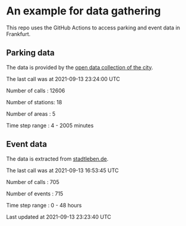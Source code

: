# An example for data gathering

This repo uses the GitHub Actions to access parking and event data in Frankfurt.

## Parking data
The data is provided by the [open data collection of the city](https://www.offenedaten.frankfurt.de/).

The last call was at 2021-09-13 23:24:00 UTC

Number of calls   : 12606

Number of stations:    18

Number of areas   :     5

Time step range   :     4 -  2005 minutes


## Event data
The data is extracted from [stadtleben.de](https://stadtleben.de/frankfurt/).

The last call was at 2021-09-13 16:53:45 UTC

Number of calls   : 705

Number of events  : 715

Time step range   :   0 -  48 hours


Last updated at 2021-09-13 23:23:40 UTC
